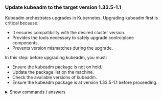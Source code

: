 ### Update kubeadm to the target version 1.33.5-1.1

Kubeadm orchestrates upgrades in Kubernetes. Upgrading kubeadm first is critical because:

- It ensures compatibility with the desired cluster version.
- Provides the tools necessary to safely upgrade controlplane components.
- Prevents version mismatches during the upgrade.

In this step: before upgrading kubeadm, you must:

- Ensure the kubeadm package is not on hold.
- Update the package list on the machine.
- Check the available versions of kubeadm.
- Ensure the kubeadm package is at version 1.33.5-1.1 before proceeding.

<details>
<summary>Show commands / answers</summary>
<p>

```bash
# Unhold kubeadm package
sudo apt-mark unhold kubeadm

# Update package list and check available kubeadm versions
sudo apt update
sudo apt-cache madison kubeadm

# Install the target kubeadm version
sudo apt install kubeadm=1.33.5-1.1
sudo apt-mark hold kubeadm
```

</p>
</details>
